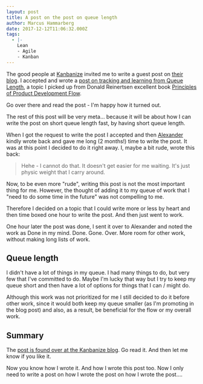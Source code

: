 ```yaml
---
layout: post
title: A post on the post on queue length
author: Marcus Hammarberg
date: 2017-12-12T11:06:32.000Z
tags:
  - |-
    Lean
    - Agile
    - Kanban
---
```


The good people at [Kanbanize](https://kanbanize.com/) invited me to write a guest post on [their blog](https://kanbanize.com/blog/). I accepted and wrote a [post on tracking and learning from Queue Length](https://kanbanize.com/blog/tracking-queue-length/), a topic I picked up from Donald Reinertsen excellent book [Principles of Product Development Flow](https://www.amazon.com/Principles-Product-Development-Flow-Generation/dp/1935401009).

Go over there and read the post - I'm happy how it turned out.

The rest of this post will be very meta… because it will be about how I can write the post on short queue length fast, by having short queue length.

<!-- excerpt-end -->

When I got the request to write the post I accepted and then [Alexander](https://twitter.com/AlexNovkov) kindly wrote back and gave me long (2 months!) time to write the post. It was at this point I decided to do it right away. I, maybe a bit rude, wrote this back:

> Hehe - I cannot do that. It doesn't get easier for me waiting. It's just physic weight that I carry around.

Now, to be even more "rude", writing this post is not the most important thing for me. However, the thought of adding it to my queue of work that I "need to do some time in the future" was not compelling to me.

Therefore I decided on a topic that I could write more or less by heart and then time boxed one hour to write the post. And then just went to work.

One hour later the post was done, I sent it over to Alexander and noted the work as Done in my mind. Done. Gone. Over. More room for other work, without making long lists of work.

## Queue length

I didn't have a lot of things in my queue. I had many things to do, but very few that I've committed to do. Maybe I'm lucky that way but I try to keep my queue short and then have a lot of options for things that I can / might do.

Although this work was not prioritized for me I still decided to do it before other work, since it would both keep my queue smaller (as I'm promoting in the blog post) and also, as a result, be beneficial for the flow or my overall work.

## Summary

The [post is found over at the Kanbanize blog](https://kanbanize.com/blog/tracking-queue-length/). Go read it. And then let me know if you like it.

Now you know how I wrote it. And how I wrote this post too. Now I only need to write a post on how I wrote the post on how I wrote the post....